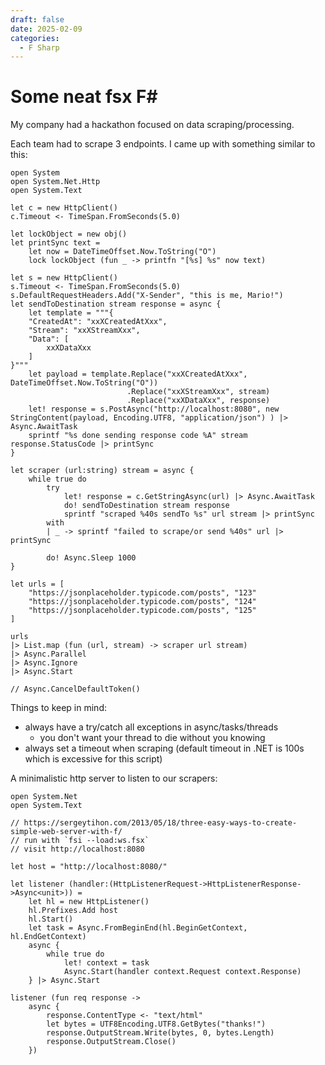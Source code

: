 ```yaml
---
draft: false
date: 2025-02-09
categories:
  - F Sharp
---
```



# Some neat fsx F#

My company had a hackathon focused on data scraping/processing.

Each team had to scrape 3 endpoints. I came up with something similar to this:
```F#
open System
open System.Net.Http
open System.Text

let c = new HttpClient()
c.Timeout <- TimeSpan.FromSeconds(5.0)

let lockObject = new obj()
let printSync text =
    let now = DateTimeOffset.Now.ToString("O")
    lock lockObject (fun _ -> printfn "[%s] %s" now text)

let s = new HttpClient()
s.Timeout <- TimeSpan.FromSeconds(5.0)
s.DefaultRequestHeaders.Add("X-Sender", "this is me, Mario!")
let sendToDestination stream response = async {
    let template = """{
    "CreatedAt": "xxXCreatedAtXxx",
    "Stream": "xxXStreamXxx",
    "Data": [
        xxXDataXxx
    ]
}"""
    let payload = template.Replace("xxXCreatedAtXxx", DateTimeOffset.Now.ToString("O"))
                          .Replace("xxXStreamXxx", stream)
                          .Replace("xxXDataXxx", response)
    let! response = s.PostAsync("http://localhost:8080", new StringContent(payload, Encoding.UTF8, "application/json") ) |> Async.AwaitTask
    sprintf "%s done sending response code %A" stream response.StatusCode |> printSync
}

let scraper (url:string) stream = async {
    while true do
        try
            let! response = c.GetStringAsync(url) |> Async.AwaitTask
            do! sendToDestination stream response
            sprintf "scraped %40s sendTo %s" url stream |> printSync
        with
        | _ -> sprintf "failed to scrape/or send %40s" url |> printSync

        do! Async.Sleep 1000
}

let urls = [
    "https://jsonplaceholder.typicode.com/posts", "123"
    "https://jsonplaceholder.typicode.com/posts", "124"
    "https://jsonplaceholder.typicode.com/posts", "125"
]

urls
|> List.map (fun (url, stream) -> scraper url stream)
|> Async.Parallel
|> Async.Ignore
|> Async.Start

// Async.CancelDefaultToken()

```

Things to keep in mind:
- always have a try/catch all exceptions in async/tasks/threads
    - you don't want your thread to die without you knowing
- always set a timeout when scraping (default timeout in .NET is 100s which is excessive for this script)

A minimalistic http server to listen to our scrapers:

```F#
open System.Net
open System.Text

// https://sergeytihon.com/2013/05/18/three-easy-ways-to-create-simple-web-server-with-f/
// run with `fsi --load:ws.fsx`
// visit http://localhost:8080

let host = "http://localhost:8080/"

let listener (handler:(HttpListenerRequest->HttpListenerResponse->Async<unit>)) =
    let hl = new HttpListener()
    hl.Prefixes.Add host
    hl.Start()
    let task = Async.FromBeginEnd(hl.BeginGetContext, hl.EndGetContext)
    async {
        while true do
            let! context = task
            Async.Start(handler context.Request context.Response)
    } |> Async.Start

listener (fun req response ->
    async {
        response.ContentType <- "text/html"
        let bytes = UTF8Encoding.UTF8.GetBytes("thanks!")
        response.OutputStream.Write(bytes, 0, bytes.Length)
        response.OutputStream.Close()
    })
```
